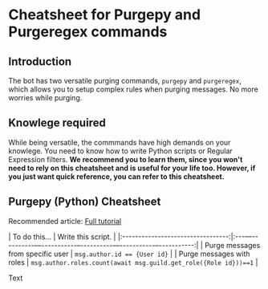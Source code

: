 # Cheatsheet for Purgepy and Purgeregex commands

## Introduction

The bot has two versatile purging commands, `purgepy` and `purgeregex`, which allows you to setup complex rules when purging messages. No more worries while purging.

## Knowlege required

While being versatile, the commmands have high demands on your knowlege. You need to know how to write Python scripts or Regular Expression filters. **We recommend you to learn them, since you won't need to rely on this cheatsheet and is useful for your life too. However, if you just want quick reference, you can refer to this cheatsheet.**

## Purgepy (Python) Cheatsheet

Recommended article: [Full tutorial](https://discordpy.readthedocs.io/en/latest/api.html#message)


|           To do this…             |                        Write this script.                        |
|:---------------------------------:|:---––----------––-----------–----------––-----------–-----------:|
| Purge messages from specific user |                   `msg.author.id == {User id}`                   |
|     Purge messages with roles     | `msg.author.roles.count(await msg.guild.get_role({Role id}))==1` |

Text
